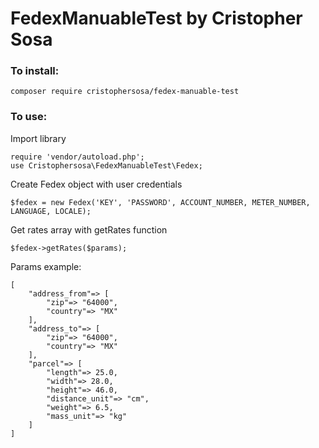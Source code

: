 # FedexManuableTest by Cristopher Sosa

### To install:
```
composer require cristophersosa/fedex-manuable-test
````
### To use:

Import library
```
require 'vendor/autoload.php';
use Cristophersosa\FedexManuableTest\Fedex;
```
Create Fedex object with user credentials
```
$fedex = new Fedex('KEY', 'PASSWORD', ACCOUNT_NUMBER, METER_NUMBER, LANGUAGE, LOCALE);
```
Get rates array with getRates function
```
$fedex->getRates($params);
```
Params example:
```
[
	"address_from"=> [
		"zip"=> "64000",
		"country"=> "MX"
	],
	"address_to"=> [
		"zip"=> "64000",
		"country"=> "MX"
	],
	"parcel"=> [
		"length"=> 25.0,
		"width"=> 28.0,
		"height"=> 46.0,
		"distance_unit"=> "cm",
		"weight"=> 6.5,
		"mass_unit"=> "kg"
	]
]
```

